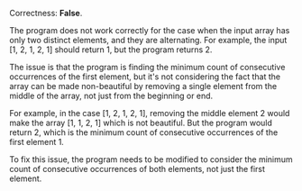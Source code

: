 Correctness: **False**.

The program does not work correctly for the case when the input array has only two distinct elements, and they are alternating. For example, the input [1, 2, 1, 2, 1] should return 1, but the program returns 2.

The issue is that the program is finding the minimum count of consecutive occurrences of the first element, but it's not considering the fact that the array can be made non-beautiful by removing a single element from the middle of the array, not just from the beginning or end.

For example, in the case [1, 2, 1, 2, 1], removing the middle element 2 would make the array [1, 1, 2, 1] which is not beautiful. But the program would return 2, which is the minimum count of consecutive occurrences of the first element 1.

To fix this issue, the program needs to be modified to consider the minimum count of consecutive occurrences of both elements, not just the first element.
